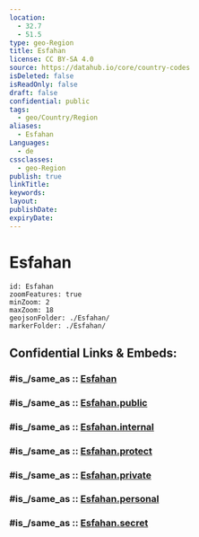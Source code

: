 ```yaml
---
location:
  - 32.7
  - 51.5
type: geo-Region
title: Esfahan
license: CC BY-SA 4.0
source: https://datahub.io/core/country-codes
isDeleted: false
isReadOnly: false
draft: false
confidential: public
tags:
  - geo/Country/Region
aliases:
  - Esfahan
Languages:
  - de
cssclasses:
  - geo-Region
publish: true
linkTitle:
keywords:
layout:
publishDate:
expiryDate:
---
```


# Esfahan

```leaflet
id: Esfahan
zoomFeatures: true 
minZoom: 2 
maxZoom: 18
geojsonFolder: ./Esfahan/
markerFolder: ./Esfahan/
```


## Confidential Links & Embeds: 

### #is_/same_as :: [Esfahan](/_Standards/Earth/Continent/Asia/Asia~West/Iran/provinces~Iran/Esfahan.md) 

### #is_/same_as :: [Esfahan.public](/_public/Earth/Continent/Asia/Asia~West/Iran/provinces~Iran/Esfahan.public.md) 

### #is_/same_as :: [Esfahan.internal](/_internal/Earth/Continent/Asia/Asia~West/Iran/provinces~Iran/Esfahan.internal.md) 

### #is_/same_as :: [Esfahan.protect](/_protect/Earth/Continent/Asia/Asia~West/Iran/provinces~Iran/Esfahan.protect.md) 

### #is_/same_as :: [Esfahan.private](/_private/Earth/Continent/Asia/Asia~West/Iran/provinces~Iran/Esfahan.private.md) 

### #is_/same_as :: [Esfahan.personal](/_personal/Earth/Continent/Asia/Asia~West/Iran/provinces~Iran/Esfahan.personal.md) 

### #is_/same_as :: [Esfahan.secret](/_secret/Earth/Continent/Asia/Asia~West/Iran/provinces~Iran/Esfahan.secret.md)

